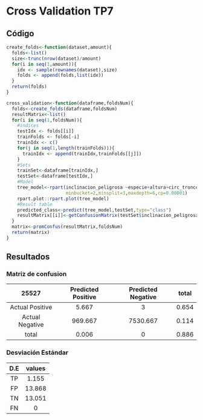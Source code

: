 # Cross Validation TP7 #

## Código ##

```R
create_folds<-function(dataset,amount){
  folds<-list()
  size<-trunc(nrow(dataset)/amount)
  for(i in seq(1,amount)){
    idx <- sample(rownames(dataset),size)
    folds <- append(folds,list(idx))
  }
  return(folds)
}
```

```R
cross_validation<-function(dataframe,foldsNum){
  folds<-create_folds(dataframe,foldsNum) 
  resultMatrix<-list()
  for(i in seq(1,foldsNum)){
    #indices
    testIdx <- folds[[i]]
    trainFolds <- folds[-i]
    trainIdx <- c()
    for(j in seq(1,length(trainFolds))){
      trainIdx <- append(trainIdx,trainFolds[[j]])
    }
    #Sets
    trainSet<-dataframe[trainIdx,]
    testSet<-dataframe[testIdx,]
    #Model
    tree_model<-rpart(inclinacion_peligrosa ~especie+altura+circ_tronco_cm_cat+seccion+diametro_tronco,data=trainSet,
                      minbucket=2,minsplit=3,maxdepth=6,cp=0.00001)
    rpart.plot::rpart.plot(tree_model)
    #Result table
    predicted_class<-predict(tree_model,testSet,type="class")
    resultMatrix[[i]]<-getConfusionMatrix(testSet$inclinacion_peligrosa,predicted_class)
  }
  matrix<-promConfus(resultMatrix,foldsNum)
  return(matrix)
}
```

## Resultados ##

### Matriz de confusion ###

|     25527     |Predicted Positive|Predicted Negative|total|
|:-------------:|:----------------:|:----------------:|:---:|
|Actual Positive|       5.667      |         3        |0.654|
|Actual Negative|       969.667    |     7530.667     |0.114| 
|     total     |       0.006      |         0        |0.886|

### Desviación Estándar ###

|D.E|values|
|:-:|:----:|
| TP|1.155 |
| FP|13.868|
| TN|13.051|
| FN|0     |
